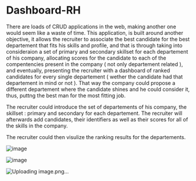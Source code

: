 # Dashboard-RH

There are loads of CRUD applications in the web, making another one would seem like a waste of time.
This application, is built around another objective, it allows the recruiter to associate the best candidate for the best departement that fits his skills and profile, and that is through taking into consideraion a set  of primary and secondary skillset for each departement of his company, allocating scores for the candidate to each of the compentencies present in the company ( not only departement related ), and eventually, presenting the recruiter with a dashboard of ranked candidates for every single departement ( wether the candidate had that departement in mind or not ).
That way the company could propose a different departement where the candidate shines and he could consider it, thus, puttng the best man for the most fitting job.

The recruiter could introduce the set of departements of his company, the skillset : primary and secondary for each departement.
The recruiter will afterwards add candidates, their identifiers as well as their scores for all of the skills in the company.

The recruiter could then visulize the ranking results for the departements.

![image](https://github.com/FarahOuesleti/1_Skill_Matching_Application/assets/96914579/23960ab0-9e83-4567-b25d-7de5c1222e3b)


![image](https://github.com/FarahOuesleti/1_Skill_Matching_Application/assets/96914579/f8e6ba47-4fdb-4842-b499-06e3929f3b15)

![Uploading image.png…]()


